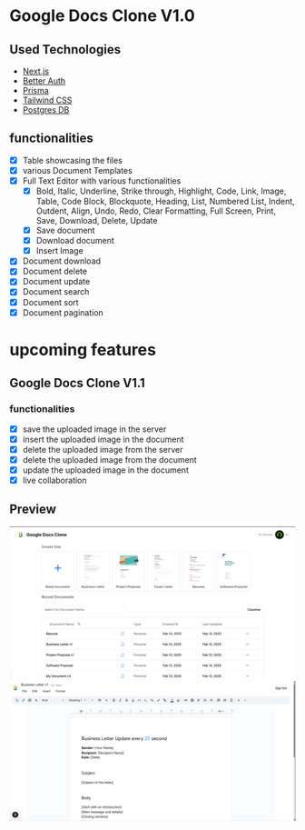 # Google Docs Clone V1.0

## Used Technologies

- [Next.js](https://nextjs.org)
- [Better Auth](https://betterauth.dev)
- [Prisma](https://prisma.io)
- [Tailwind CSS](https://tailwindcss.com)
- [Postgres DB](https://www.postgresql.org)

## functionalities
- [x] Table showcasing the files
- [x] various Document Templates
- [x] Full Text Editor with various functionalities
  - [x] Bold, Italic, Underline, Strike through, Highlight, Code, Link, Image, Table, Code Block, Blockquote, Heading, List, Numbered List, Indent, Outdent, Align, Undo, Redo, Clear Formatting, Full Screen, Print, Save, Download, Delete, Update
  - [x] Save document
  - [x] Download document
  - [x] Insert Image
- [x] Document download
- [x] Document delete
- [x] Document update
- [x] Document search
- [x] Document sort
- [x] Document pagination

# upcoming features

## Google Docs Clone V1.1

### functionalities
- [x] save the uploaded image in the server
- [x] insert the uploaded image in the document
- [x] delete the uploaded image from the server
- [x] delete the uploaded image from the document
- [x] update the uploaded image in the document
- [x] live collaboration

## Preview

![Dashboard](./public/bg-one.png)
![Editor](./public/bg-two.png)
